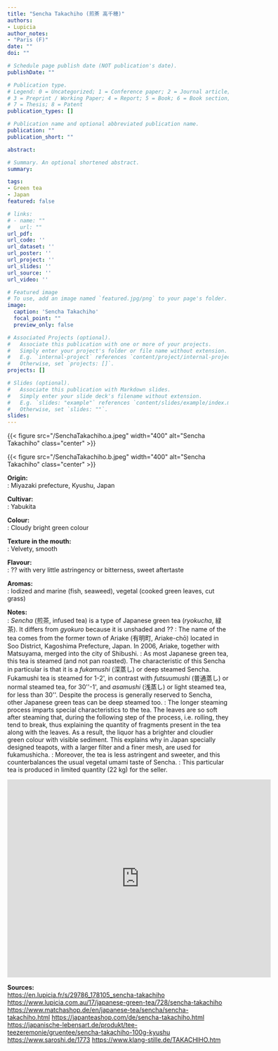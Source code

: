 ```yaml
---
title: "Sencha Takachiho (煎茶 高千穂)"
authors:
- Lupicia
author_notes:
- "Paris (F)"
date: ""
doi: ""

# Schedule page publish date (NOT publication's date).
publishDate: ""

# Publication type.
# Legend: 0 = Uncategorized; 1 = Conference paper; 2 = Journal article;
# 3 = Preprint / Working Paper; 4 = Report; 5 = Book; 6 = Book section;
# 7 = Thesis; 8 = Patent
publication_types: []

# Publication name and optional abbreviated publication name.
publication: ""
publication_short: ""

abstract:

# Summary. An optional shortened abstract.
summary:

tags:
- Green tea
- Japan
featured: false

# links:
# - name: ""
#   url: ""
url_pdf:
url_code: ''
url_dataset: ''
url_poster: ''
url_project: ''
url_slides: ''
url_source: ''
url_video: ''

# Featured image
# To use, add an image named `featured.jpg/png` to your page's folder.
image:
  caption: 'Sencha Takachiho'
  focal_point: ""
  preview_only: false

# Associated Projects (optional).
#   Associate this publication with one or more of your projects.
#   Simply enter your project's folder or file name without extension.
#   E.g. `internal-project` references `content/project/internal-project/index.md`.
#   Otherwise, set `projects: []`.
projects: []

# Slides (optional).
#   Associate this publication with Markdown slides.
#   Simply enter your slide deck's filename without extension.
#   E.g. `slides: "example"` references `content/slides/example/index.md`.
#   Otherwise, set `slides: ""`.
slides:
---
```


{{< figure src="/SenchaTakachiho.a.jpeg" width="400" alt="Sencha Takachiho" class="center" >}}

{{< figure src="/SenchaTakachiho.b.jpeg" width="400" alt="Sencha Takachiho" class="center" >}}

<b>Origin:</b><br />
: Miyazaki prefecture, Kyushu, Japan

<b>Cultivar:</b><br />
: Yabukita

<b>Colour:</b><br />
: Cloudy bright green colour

<b>Texture in the mouth:</b><br />
: Velvety, smooth 

<b>Flavour:</b><br />
: ?? with very little astringency or bitterness, sweet aftertaste

<b>Aromas:</b><br />
: Iodized and marine (fish, seaweed), vegetal (cooked green leaves, cut grass)

<b>Notes:</b><br />
: *Sencha* (煎茶, infused tea) is a type of Japanese green tea (*ryokucha*, 緑茶). It differs from *gyokuro* because it is unshaded and ??
: The name of the tea comes from the former town of Ariake (有明町, Ariake-chō) located in Soo District, Kagoshima Prefecture, Japan. In 2006, Ariake, together with Matsuyama, merged into the city of Shibushi.
: As most Japanese green tea, this tea is steamed (and not pan roasted). The characteristic of this Sencha in particular is that it is a *fukamushi* (深蒸し) or deep steamed Sencha. Fukamushi tea is steamed for 1-2', in contrast with *futsuumushi* (普通蒸し) or normal steamed tea, for 30''-1', and *asamushi* (浅蒸し) or light steamed tea, for less than 30''. Despite the process is generally reserved to Sencha, other Japanese green teas can be deep steamed too.
: The longer steaming process imparts special characteristics to the tea. The leaves are so soft after steaming that, during the following step of the process, i.e. rolling, they tend to break, thus explaining the quantity of fragments present in the tea along with the leaves. As a result, the liquor has a brighter and cloudier green colour with visible sediment. This explains why in Japan specially designed teapots, with a larger filter and a finer mesh, are used for fukamushicha.
: Moreover, the tea is less astringent and sweeter, and this counterbalances the usual vegetal umami taste of Sencha.
: This particular tea is produced in limited quantity (22 kg) for the seller.

<iframe src="https://www.google.com/maps/embed?pb=!1m18!1m12!1m3!1d3241.377084474057!2d139.75146199999998!3d35.667716!2m3!1f0!2f0!3f0!3m2!1i1024!2i768!4f13.1!3m3!1m2!1s0x60188b933eb5098d%3A0xb799ee788fa28eb7!2seSolia+Inc.!5e0!3m2!1sen!2sjp!4v1434536695719" width="600" height="450" frameborder="0" style="border:0"></iframe>

<b>Sources:</b><br />
https://en.lupicia.fr/s/29786_178105_sencha-takachiho
https://www.lupicia.com.au/17/japanese-green-tea/728/sencha-takachiho
https://www.matchashop.de/en/japanese-tea/sencha/sencha-takachiho.html
https://japanteashop.com/de/sencha-takachiho.html
https://japanische-lebensart.de/produkt/tee-teezeremonie/gruentee/sencha-takachiho-100g-kyushu
https://www.saroshi.de/1773
https://www.klang-stille.de/TAKACHIHO.htm
